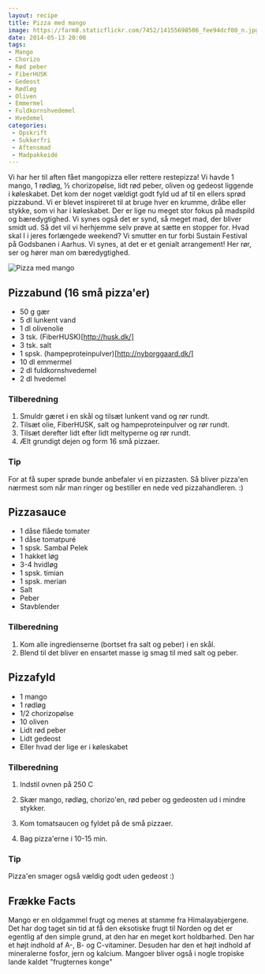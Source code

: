 ```yaml
---
layout: recipe
title: Pizza med mango
image: https://farm8.staticflickr.com/7452/14155698506_fee94dcf00_n.jpg
date: 2014-05-13 20:00
tags:
- Mango
- Chorizo
- Rød peber
- FiberHUSK
- Gedeost
- Rødløg
- Oliven
- Emmermel
- Fuldkornshvedemel
- Hvedemel
categories:
 - Opskrift
 - Sukkerfri
 - Aftensmad
 - Madpakkeidé
---
```


Vi har her til aften fået mangopizza eller rettere restepizza! Vi havde 1 mango, 1 rødløg, ½ chorizopølse, lidt rød peber, oliven og gedeost liggende i køleskabet. Det kom der noget vældigt godt fyld ud af til en ellers sprød pizzabund. Vi er blevet inspireret til at bruge hver en krumme, dråbe eller stykke, som vi har i køleskabet. Der er lige nu meget stor fokus på madspild og bæredygtighed. Vi synes også det er synd, så meget mad, der bliver smidt ud. Så det vil vi herhjemme selv prøve at sætte en stopper for. 
Hvad skal I i jeres forlængede weekend? Vi smutter en tur forbi Sustain Festival på Godsbanen i Aarhus. Vi synes, at det er et genialt arrangement! Her rør, ser og hører man om bæredygtighed.

![Pizza med mango](https://farm8.staticflickr.com/7452/14155698506_fee94dcf00_z.jpg)


## Pizzabund (16 små pizza'er)
- 50 g gær
- 5 dl lunkent vand
- 1 dl olivenolie
- 3 tsk. (FiberHUSK)[http://husk.dk/]
- 3 tsk. salt
- 1 spsk. (hampeproteinpulver)[http://nyborggaard.dk/]
- 10 dl emmermel
- 2 dl fuldkornshvedemel
- 2 dl hvedemel

### Tilberedning
1. Smuldr gæret i en skål og tilsæt lunkent vand og rør rundt.
2. Tilsæt olie, FiberHUSK, salt og hampeproteinpulver og rør rundt.
3. Tilsæt derefter lidt efter lidt meltyperne og rør rundt.
4. Ælt grundigt dejen og form 16 små pizzaer.


### Tip 
For at få super sprøde bunde anbefaler vi en pizzasten. Så bliver pizza'en nærmest som når man ringer og bestiller en nede ved pizzahandleren. :)

## Pizzasauce 
- 1 dåse flåede tomater
- 1 dåse tomatpuré
- 1 spsk. Sambal Pelek
- 1 hakket løg
- 3-4 hvidløg
- 1 spsk. timian
- 1 spsk. merian
- Salt
- Peber
- Stavblender



### Tilberedning
1. Kom alle ingredienserne (bortset fra salt og peber) i en skål.
2. Blend til det bliver en ensartet masse ig smag til med salt og peber.

## Pizzafyld
- 1 mango
- 1 rødløg
- 1/2 chorizopølse
- 10 oliven
- Lidt rød peber
- Lidt gedeost
- Eller hvad der lige er i køleskabet




### Tilberedning
1. Indstil ovnen på 250 C 

2. Skær mango, rødløg, chorizo'en, rød peber og gedeosten ud i mindre stykker.

3. Kom tomatsaucen og fyldet på de små pizzaer.

4. Bag pizza'erne i 10-15 min.






### Tip 

Pizza'en smager også vældig godt uden gedeost :)







## Frække Facts
Mango er en oldgammel frugt og menes at stamme fra Himalayabjergene. Det har dog taget sin tid at få den eksotiske frugt til Norden og det er egentlig af den simple grund, at den har en meget kort holdbarhed. Den har et højt indhold af A-, B- og C-vitaminer. 
Desuden har den et højt indhold af mineralerne fosfor, jern og kalcium. Mangoer bliver også i nogle tropiske lande kaldet "frugternes konge"
